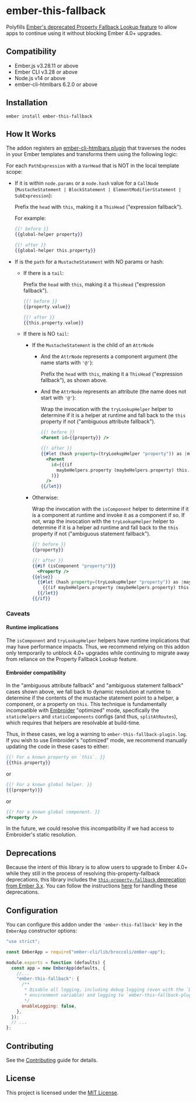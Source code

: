 # ember-this-fallback

Polyfills [Ember's deprecated Property Fallback Lookup feature](https://deprecations.emberjs.com/v3.x/#toc_this-property-fallback) to allow apps to continue using it without blocking Ember 4.0+ upgrades.

## Compatibility

- Ember.js v3.28.11 or above
- Ember CLI v3.28 or above
- Node.js v14 or above
- ember-cli-htmlbars 6.2.0 or above

## Installation

```shell
ember install ember-this-fallback
```

## How It Works

The addon registers an [ember-cli-htmlbars plugin](https://github.com/ember-cli/ember-cli-htmlbars#adding-custom-plugins) that traverses the nodes in your Ember templates and transforms them using the following logic:

For each `PathExpression` with a `VarHead` that is NOT in the local template scope:

- If it is within `node.params` or a `node.hash` value for a `CallNode` (`MustacheStatement | BlockStatement | ElementModifierStatement | SubExpression`):

  Prefix the `head` with `this`, making it a `ThisHead` ("expression fallback").

  For example:

  ```hbs
  {{! before }}
  {{global-helper property}}

  {{! after }}
  {{global-helper this.property}}
  ```

- If is the `path` for a `MustacheStatement` with NO params or hash:

  - If there is a `tail`:

    Prefix the `head` with `this`, making it a `ThisHead` ("expression fallback").

    ```hbs
    {{! before }}
    {{property.value}}

    {{! after }}
    {{this.property.value}}
    ```

  - If there is NO `tail`:

    - If the `MustacheStatement` is the child of an `AttrNode`

      - And the `AttrNode` represents a component argument (the name starts with `'@'`):

        Prefix the `head` with `this`, making it a `ThisHead` ("expression fallback"), as shown above.

      - And the `AttrNode` represents an attribute (the name does not start with `'@'`):

        Wrap the invocation with the `tryLookupHelper` helper to determine if it is a helper at runtime and fall back to the `this` property if not ("ambiguous attribute fallback").

        ```hbs
        {{! before }}
        <Parent id={{property}} />

        {{! after }}
        {{#let (hash property=(tryLookupHelper "property")) as |maybeHelpers|}}
          <Parent
            id={{(if
              maybeHelpers.property (maybeHelpers.property) this.property
            )}}
          />
        {{/let}}
        ```

    - Otherwise:

      Wrap the invocation with the `isComponent` helper to determine if it is a component at runtime and invoke it as a component if so. If not, wrap the invocation with the `tryLookupHelper` helper to determine if it is a helper ad runtime and fall back to the `this` property if not ("ambiguous statement fallback").

      ```hbs
      {{! before }}
      {{property}}

      {{! after }}
      {{#if (isComponent "property")}}
        <Property />
      {{else}}
        {{#let (hash property=(tryLookupHelper "property")) as |maybeHelpers|}}
          {{(if maybeHelpers.property (maybeHelpers.property) this.property)}}
        {{/let}}
      {{/if}}
      ```

### Caveats

#### Runtime implications

The `isComponent` and `tryLookupHelper` helpers have runtime implications that may have performance impacts. Thus, we recommend relying on this addon only temporarily to unblock 4.0+ upgrades while continuing to migrate away from reliance on the Property Fallback Lookup feature.

#### Embroider compatibility

In the "ambiguous attribute fallback" and "ambiguous statement fallback" cases shown above, we fall back to dynamic resolution at runtime to determine if the contents of the mustache statement point to a helper, a component, or a property on `this`. This technique is fundamentally incompatible with [Embroider](https://github.com/embroider-build/embroider) "optimized" mode, specifically the `staticHelpers` and `staticComponents` configs (and thus, `splitAtRoutes`), which requires that helpers are resolvable at build-time.

Thus, in these cases, we log a warning to `ember-this-fallback-plugin.log`. If you wish to use Embroider's "optimized" mode, we recommend manually updating the code in these cases to either:

```hbs
{{! For a known property on `this`. }}
{{this.property}}
```

or

```hbs
{{! For a known global helper. }}
{{(property)}}
```

or

```hbs
{{! For a known global component. }}
<Property />
```

In the future, we could resolve this incompatibility if we had access to Embroider's static resolution.

## Deprecations

Because the intent of this library is to allow users to upgrade to Ember 4.0+ while they still in the process of resolving this-property-fallback deprecations, this library includes the [`this-property-fallback` deprecation from Ember 3.x](https://deprecations.emberjs.com/v3.x#toc_this-property-fallback). You can follow the instructions [here](https://guides.emberjs.com/release/configuring-ember/handling-deprecations/) for handling these deprecations.

## Configuration

You can configure this addon under the `'ember-this-fallback'` key in the `EmberApp` constructor options:

```js
"use strict";

const EmberApp = require("ember-cli/lib/broccoli/ember-app");

module.exports = function (defaults) {
  const app = new EmberApp(defaults, {
    //...
    "ember-this-fallback": {
      /**
       * Disable all logging, including debug logging (even with the `DEBUG`
       * environment variable) and logging to `ember-this-fallback-plugin.log`.
       */
      enableLogging: false,
    },
  });
  // ...
};
```

## Contributing

See the [Contributing](CONTRIBUTING.md) guide for details.

## License

This project is licensed under the [MIT License](LICENSE.md).
